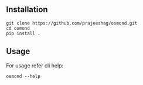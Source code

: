## Installation

```console
git clone https://github.com/prajeeshag/osmond.git
cd osmond
pip install .
```

## Usage
For usage refer cli help:
```console
osmond --help
```